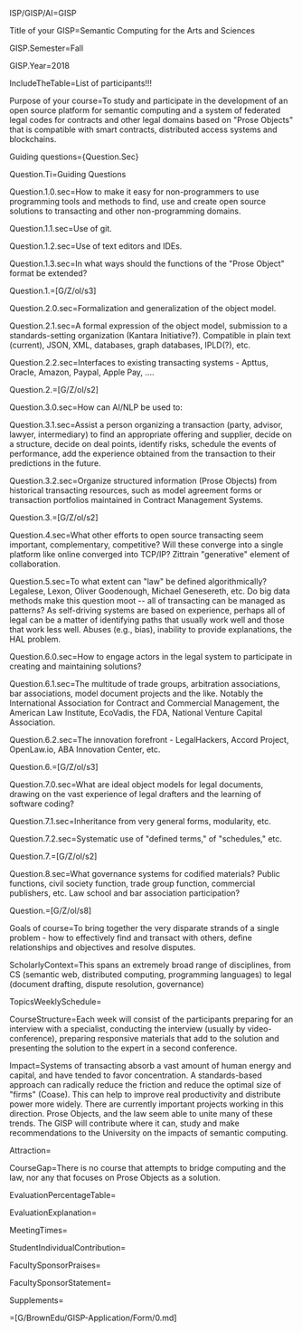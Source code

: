 ISP/GISP/AI=GISP

Title of your GISP=Semantic Computing for the Arts and Sciences

GISP.Semester=Fall

GISP.Year=2018

IncludeTheTable=List of participants!!!

Purpose of your course=To study and participate in the development of an open source platform for semantic computing and a system of federated legal codes for contracts and other legal domains based on "Prose Objects" that is compatible with smart contracts, distributed access systems and blockchains.

Guiding questions={Question.Sec}

Question.Ti=Guiding Questions

Question.1.0.sec=How to make it easy for non-programmers to use programming tools and methods to find, use and create open source solutions to transacting and other non-programming domains.

Question.1.1.sec=Use of git.

Question.1.2.sec=Use of text editors and IDEs.

Question.1.3.sec=In what ways should the functions of the "Prose Object" format be extended?

Question.1.=[G/Z/ol/s3]

Question.2.0.sec=Formalization and generalization of the object model.

Question.2.1.sec=A formal expression of the object model, submission to a standards-setting organization (Kantara Initiative?).  Compatible in plain text (current), JSON, XML, databases, graph databases, IPLD(?), etc. 

Question.2.2.sec=Interfaces to existing transacting systems - Apttus, Oracle, Amazon, Paypal, Apple Pay, ....

Question.2.=[G/Z/ol/s2]

Question.3.0.sec=How can AI/NLP be used to:

Question.3.1.sec=Assist a person organizing a transaction (party, advisor, lawyer, intermediary) to find an appropriate offering and supplier, decide on a structure, decide on deal points, identify risks, schedule the events of performance, add the experience obtained from the transaction to their predictions in the future. 

Question.3.2.sec=Organize structured information (Prose Objects) from historical transacting resources, such as model agreement forms or transaction portfolios maintained in Contract Management Systems.

Question.3.=[G/Z/ol/s2]

Question.4.sec=What other efforts to open source transacting seem important, complementary, competitive?  Will these converge into a single platform like online converged into TCP/IP?  Zittrain "generative" element of collaboration.

Question.5.sec=To what extent can "law" be defined algorithmically?  Legalese, Lexon, Oliver Goodenough, Michael Genesereth, etc.  Do big data methods make this question moot -- all of transacting can be managed as patterns?  As self-driving systems are based on experience, perhaps all of legal can be a matter of identifying paths that usually work well and those that work less well.  Abuses (e.g., bias), inability to provide explanations, the HAL problem.

Question.6.0.sec=How to engage actors in the legal system to participate in creating and maintaining solutions?

Question.6.1.sec=The multitude of trade groups, arbitration associations, bar associations, model document projects and the like.  Notably the International Association for Contract and Commercial Management, the American Law Institute, EcoVadis, the FDA, National Venture Capital Association.  

Question.6.2.sec=The innovation forefront - LegalHackers, Accord Project, OpenLaw.io, ABA Innovation Center, etc.

Question.6.=[G/Z/ol/s3]

Question.7.0.sec=What are ideal object models for legal documents, drawing on the vast experience of legal drafters and the learning of software coding?

Question.7.1.sec=Inheritance from very general forms, modularity, etc.

Question.7.2.sec=Systematic use of "defined terms," of "schedules," etc.

Question.7.=[G/Z/ol/s2]

Question.8.sec=What governance systems for codified materials?  Public functions, civil society function, trade group function, commercial publishers, etc.  Law school and bar association participation?

Question.=[G/Z/ol/s8]

Goals of course=To bring together the very disparate strands of a single problem - how to effectively find and transact with others, define relationships and objectives and resolve disputes.

ScholarlyContext=This spans an extremely broad range of disciplines, from CS (semantic web, distributed computing, programming languages) to legal (document drafting, dispute resolution, governance)

TopicsWeeklySchedule=

CourseStructure=Each week will consist of the participants preparing for an interview with a specialist, conducting the interview (usually by video-conference), preparing responsive materials that add to the solution and presenting the solution to the expert in a second conference.

Impact=Systems of transacting absorb a vast amount of human energy and capital, and have tended to favor concentration.  A standards-based approach can radically reduce the friction and reduce the optimal size of "firms" (Coase).  This can help to improve real productivity and distribute power more widely.  There are currently important projects working in this direction.  Prose Objects, and the law seem able to unite many of these trends.  The GISP will contribute where it can, study and make recommendations to the University on the impacts of semantic computing.

Attraction=

CourseGap=There is no course that attempts to bridge computing and the law, nor any that focuses on Prose Objects as a solution.

EvaluationPercentageTable=

EvaluationExplanation=

MeetingTimes=

StudentIndividualContribution=

FacultySponsorPraises=

FacultySponsorStatement=

Supplements=

=[G/BrownEdu/GISP-Application/Form/0.md]